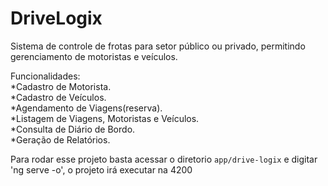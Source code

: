 # DriveLogix

Sistema de controle de frotas para setor público ou privado, permitindo gerenciamento de motoristas e veículos. 

Funcionalidades:<br>
*Cadastro de Motorista.<br>
*Cadastro de Veículos.<br>
*Agendamento de Viagens(reserva).<br>
*Listagem de Viagens, Motoristas e Veículos.<br>
*Consulta de Diário de Bordo.<br>
*Geração de Relatórios.

Para rodar esse projeto basta acessar o diretorio `app/drive-logix` e digitar 'ng serve -o', o projeto irá executar na 4200

